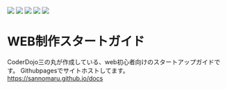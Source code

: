 <img src="https://sannomaru.github.io/dojologo.png"></img>
<img src="https://img.shields.io/github/issues/sannomaru/sannomaru.github.io"> </img>
<img src="https://img.shields.io/github/forks/sannomaru/sannomaru.github.io"> </img>
<img src="https://img.shields.io/github/stars/sannomaru/sannomaru.github.io"> </img>
<img src="https://img.shields.io/github/license/sannomaru/sannomaru.github.io"> </img>
# WEB制作スタートガイド
CoderDojo三の丸が作成している、web初心者向けのスタートアップガイドです。
Githubpagesでサイトホストしてます。
https://sannomaru.github.io/docs
